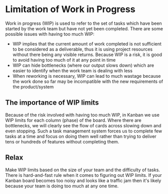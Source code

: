 # Limitation of Work in Progress
Work in progress (WIP) is used to refer to the set of tasks which have been started by the work team but have not yet been completed. There are some possible issues with having too much WIP:
- WIP implies that the current amount of work completed is not sufficient to be considered as a deliverable, thus it is using project resources without there being any visible returns. Because WIP is a risk, it is good to avoid having too much of it at any point in time
- WIP can hide bottlenecks (where our output slows down) which are easier to identify when the work team is dealing with less
- When reworking is necessary, WIP can lead to much wastage because the work done so far may be incompatible with the new requirements of the product/system

## The importance of WIP limits
Because of the risk involved with having too much WIP, in Kanban we use WIP limits for each column (phase) of the board. Where there are bottlenecks, we will clearly see the flow of cards across slowing down and even stopping. Such a task management system forces us to complete few tasks at a time and focus on doing them well rather than trying to deliver tens or hundreds of features without completing them.

## Relax
Make WIP limits based on the size of your team and the difficulty of tasks. There is hard-and-fast rule when it comes to figuring out WIP limits. If your Kanban board becomes too noisy and looks like a traffic jam then it's likely because your team is doing too much at any one time.

